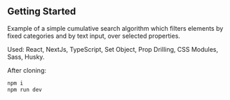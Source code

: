 ## Getting Started

Example of a simple cumulative search algorithm which filters elements by fixed categories and by text input, over selected properties.

Used: React, NextJs, TypeScript, Set Object, Prop Drilling, CSS Modules, Sass, Husky.

After cloning:
```bash
npm i
npm run dev
```
